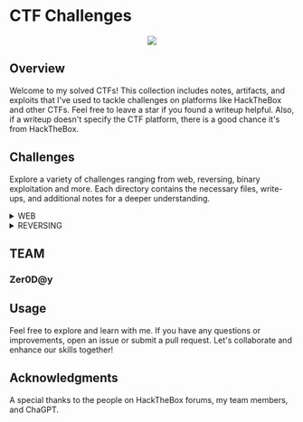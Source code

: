 # CTF Challenges 
<p align="center">

<img src="https://github.com/RosePwns/HTB_Challenges/blob/main/assets/rosehacks.PNG"> 
  
</p>

## Overview

Welcome to my solved CTFs! This collection includes notes, artifacts, and exploits that I've used to tackle challenges on platforms like HackTheBox and other CTFs. Feel free to leave a star if you found a writeup helpful. Also, if a writeup doesn't specify the CTF platform, there is a good chance it's from HackTheBox.

## Challenges

Explore a variety of challenges ranging from web, reversing, binary exploitation and more. Each directory contains the necessary files, write-ups, and additional notes for a deeper understanding.

<details>
<br>
<summary> WEB </summary>
  

|No.|Column 1|Column 2|Column 3|
|:-:|:-------:|:-------:|:-------:|
|1. |[Easter Bunny](/web/Easter_Bunny)|[Baby Interdimensional Internet](/web/Baby_Interdimensional_Internet)|[Cult of Pickles](web/Cult_of_Pickles)|
|2. |[Gunship](/web/Gunship)|[Spookifier](/web/Spookifier)|[Render Quest](/web/Render_Quest/)|
|3. |[ApacheBlaze](web/ApacheBlaze/)|[Cursed_Party](web/Cursed_Party/)|[JSCalc](web/JsCalc/)|
|4. |[ProxyAsAService](web/ProxyAsAService)|[HTBank](web/HTBank)|[0xBOverchunked](web/0xBOverchunked)|
</details>
  
<details>
<br>
<summary> REVERSING </summary>

  
|No.|Column 1|Column 2|Column 3|
|:-:|:-------:|:-------:|:-------:|
|1. |[Simple Encryptor](/reversing/Simple_Encryptor)|
</details>

## TEAM 

### Zer0D@y

## Usage

Feel free to explore and learn with me. If you have any questions or improvements, open an issue or submit a pull request. Let's collaborate and enhance our skills together!

## Acknowledgments

A special thanks to the people on HackTheBox forums, my team members, and ChaGPT. 
